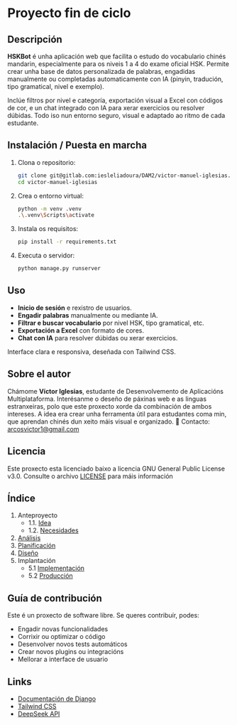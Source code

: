 # Proyecto fin de ciclo

## Descripción

**HSKBot** é unha aplicación web que facilita o estudo do vocabulario chinés mandarin, especialmente para os niveis 1 a 4 do exame oficial HSK. Permite crear unha base de datos personalizada de palabras, engadidas manualmente ou completadas automaticamente con IA (pinyin, tradución, tipo gramatical, nivel e exemplo).

Inclúe filtros por nivel e categoría, exportación visual a Excel con códigos de cor, e un chat integrado con IA para xerar exercicios ou resolver dúbidas. Todo iso nun entorno seguro, visual e adaptado ao ritmo de cada estudante.

## Instalación / Puesta en marcha

1. Clona o repositorio:
   ```bash
   git clone git@gitlab.com:iesleliadoura/DAM2/victor-manuel-iglesias.git
   cd victor-manuel-iglesias
   ```

2. Crea o entorno virtual:
   ```bash
   python -m venv .venv
   .\.venv\Scripts\activate
   ```

3. Instala os requisitos:
   ```bash
   pip install -r requirements.txt
   ```

4. Executa o servidor:
   ```bash
   python manage.py runserver
   ```

## Uso

- **Inicio de sesión** e rexistro de usuarios.
- **Engadir palabras** manualmente ou mediante IA.
- **Filtrar e buscar vocabulario** por nivel HSK, tipo gramatical, etc.
- **Exportación a Excel** con formato de cores.
- **Chat con IA** para resolver dúbidas ou xerar exercicios.

Interface clara e responsiva, deseñada con Tailwind CSS.

## Sobre el autor

Chámome **Víctor Iglesias**, estudante de Desenvolvemento de Aplicacións Multiplataforma. Interésanme o deseño de páxinas web e as linguas estranxeiras, polo que este proxecto xorde da combinación de ambos intereses. A idea era crear unha ferramenta útil para estudantes coma min, que aprendan chinés dun xeito máis visual e organizado.
📧 Contacto: arcosvictor1@gmail.com

## Licencia

Este proxecto esta licenciado baixo a licencia GNU General Public License v3.0.
Consulte o archivo [LICENSE](.doc/LICENSE) para máis información

## Índice

1. Anteproyecto
    * 1.1. [Idea](doc/templates/1_idea.md)
    * 1.2. [Necesidades](doc/templates/2_necesidades.md)
2. [Análisis](doc/templates/3_analise.md)
3. [Planificación](doc/templates/4_planificacion.md)
4. [Diseño](doc/templates/5_deseño.md)
5. Implantación
    * 5.1 [Implementación](doc/templates/6_implementacion.md)
    * 5.2 [Producción](doc/templates/7_producion.md)


## Guía de contribución

Este é un proxecto de software libre. Se queres contribuír, podes:

- Engadir novas funcionalidades
- Corrixir ou optimizar o código
- Desenvolver novos tests automáticos
- Crear novos plugins ou integracións
- Mellorar a interface de usuario

## Links

- [Documentación de Django](https://docs.djangoproject.com/)
- [Tailwind CSS](https://tailwindcss.com/)
- [DeepSeek API](https://platform.deepseek.com/)
